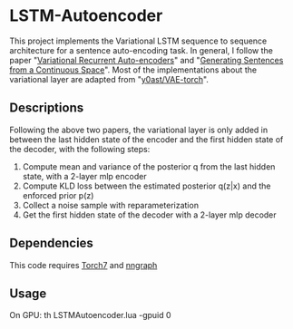 # LSTM-Autoencoder

This project implements the Variational LSTM sequence to sequence architecture for a sentence auto-encoding task.
In general, I follow the paper "[Variational Recurrent Auto-encoders](http://arxiv.org/abs/1412.6581)" and "[Generating Sentences from a Continuous Space](http://arxiv.org/abs/1511.06349)". 
Most of the implementations about the variational layer are adapted from "[y0ast/VAE-torch](https://github.com/y0ast/VAE-Torch)".

## Descriptions
Following the above two papers, the variational layer is only added in between the last hidden state of the encoder and the first hidden state of the decoder, with the following steps:

1) Compute mean and variance of the posterior q from the last hidden state, with a 2-layer mlp encoder
2) Compute KLD loss between the estimated posterior q(z|x) and the enforced prior p(z) 
3) Collect a noise sample with reparameterization
4) Get the first hidden state of the decoder with a 2-layer mlp decoder

## Dependencies
This code requires [Torch7](http://torch.ch/) and [nngraph](http://github.com/torch/nngraph)

## Usage
On GPU: th LSTMAutoencoder.lua -gpuid 0



